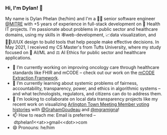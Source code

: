 ### Hi, I'm Dylan! 👋

My name is Dylan Phelan (he/him) and I'm a 🧑‍💻 senior software engineer [@MITRE](https://github.com/MITRE) with +5 years of experience in full-stack development on 🏥 Health IT projects. I'm passionate about problems in public sector and healthcare domains, using my skills in 🕸web-development, 📈data visualization, and 👨‍🎨UI/UX design to build tools that help people make effective decisions. In May 2021, I received my CS Master's from Tufts University, where my study focused on 🤖 AI/ML and ⚖️ AI Ethics for public sector and healthcare applications.


- 🔭 I’m currently working on improving oncology care through healthcare standards like FHIR and mCODE – check out our work on the [mCODE Extraction Framework](https://github.com/mcode/mcode-extraction-framework).
- 🌱 I’m currently learning about systemic problems of fairness, accountability, transparency, power, and ethics in algorithmic systems – and what technologists, regulators, and citizens can do to address them.
- 👯 I’m looking to collaborate on local data transparency projects like my recent work on visualizing [Arlington Town Meeting Member voting histories](https://github.com/Dtphelan1/arlington-ma-town-member-voting) with [@GrahamGoudeau](https://github.com/GrahamGoudeau) and [@mgramigna](https://github.com/mgramigna)!
- 📫 How to reach me: Email is preferred – dtphelan1\<\<at\>\>gmail\<\<dot\>\>com
- 😄 Pronouns: he/him
